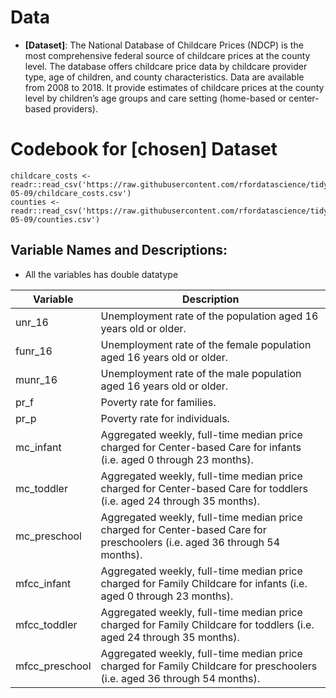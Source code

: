 # Data
-   **[Dataset]**: The National Database of Childcare Prices (NDCP) is the most comprehensive federal source of childcare prices at the county level. The database offers childcare price data by childcare provider type, age of children, and county characteristics. Data are available from 2008 to 2018. It provide estimates of childcare prices at the county level by children’s age groups and care setting (home-based or center-based providers).  

# Codebook for [chosen] Dataset
``` {r}
childcare_costs <- readr::read_csv('https://raw.githubusercontent.com/rfordatascience/tidytuesday/master/data/2023/2023-05-09/childcare_costs.csv')
counties <- readr::read_csv('https://raw.githubusercontent.com/rfordatascience/tidytuesday/master/data/2023/2023-05-09/counties.csv')
```
## Variable Names and Descriptions:

-   All the variables has double datatype 


| Variable    | Description |
| -------- | ------- |
| unr_16 | Unemployment rate of the population aged 16 years old or older. |
| funr_16 | Unemployment rate of the female population aged 16 years old or older. |
|munr_16 | Unemployment rate of the male population aged 16 years old or older. |
| pr_f | Poverty rate for families. |
| pr_p | Poverty rate for individuals. |
|mc_infant | Aggregated weekly, full-time median price charged for Center-based Care for infants (i.e. aged 0 through 23 months). |
| mc_toddler | Aggregated weekly, full-time median price charged for Center-based Care for toddlers (i.e. aged 24 through 35 months). |
| mc_preschool | Aggregated weekly, full-time median price charged for Center-based Care for preschoolers (i.e. aged 36 through 54 months). |
| mfcc_infant | Aggregated weekly, full-time median price charged for Family Childcare for infants (i.e. aged 0 through 23 months). |
| mfcc_toddler | Aggregated weekly, full-time median price charged for Family Childcare for toddlers (i.e. aged 24 through 35 months). |
| mfcc_preschool | Aggregated weekly, full-time median price charged for Family Childcare for preschoolers (i.e. aged 36 through 54 months). |
